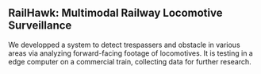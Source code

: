 ## RailHawk: Multimodal Railway Locomotive Surveillance 
We developped a system to detect trespassers and obstacle in various areas via analyzing forward-facing footage of locomotives. It is testing in a edge computer on a commercial train, collecting data for further research.

